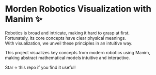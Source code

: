 # Morden Robotics Visualization with Manim ✨

Robotics is broad and intricate, making it hard to grasp at first.  
Fortunately, its core concepts have clear physical meanings.  
With visualization, we unveil these principles in an intuitive way.  

This project visualizes key concepts from modern robotics using Manim,  
making abstract mathematical models intuitive and interactive.  

Star ⭐ this repo if you find it useful!  
